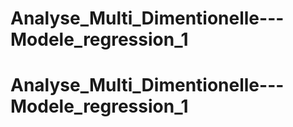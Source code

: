 # Analyse_Multi_Dimentionelle---Modele_regression_1
# Analyse_Multi_Dimentionelle---Modele_regression_1
